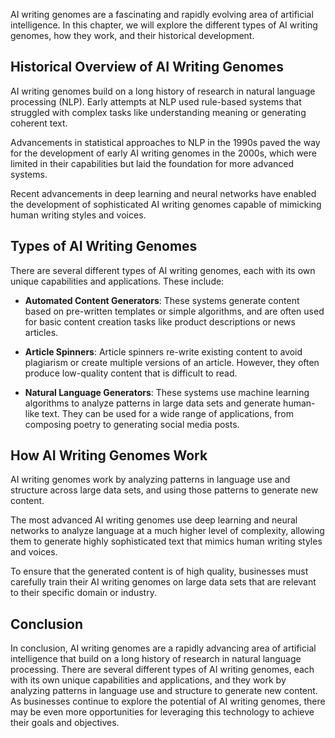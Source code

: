 
AI writing genomes are a fascinating and rapidly evolving area of artificial intelligence. In this chapter, we will explore the different types of AI writing genomes, how they work, and their historical development.

Historical Overview of AI Writing Genomes
-----------------------------------------

AI writing genomes build on a long history of research in natural language processing (NLP). Early attempts at NLP used rule-based systems that struggled with complex tasks like understanding meaning or generating coherent text.

Advancements in statistical approaches to NLP in the 1990s paved the way for the development of early AI writing genomes in the 2000s, which were limited in their capabilities but laid the foundation for more advanced systems.

Recent advancements in deep learning and neural networks have enabled the development of sophisticated AI writing genomes capable of mimicking human writing styles and voices.

Types of AI Writing Genomes
---------------------------

There are several different types of AI writing genomes, each with its own unique capabilities and applications. These include:

* **Automated Content Generators**: These systems generate content based on pre-written templates or simple algorithms, and are often used for basic content creation tasks like product descriptions or news articles.

* **Article Spinners**: Article spinners re-write existing content to avoid plagiarism or create multiple versions of an article. However, they often produce low-quality content that is difficult to read.

* **Natural Language Generators**: These systems use machine learning algorithms to analyze patterns in large data sets and generate human-like text. They can be used for a wide range of applications, from composing poetry to generating social media posts.

How AI Writing Genomes Work
---------------------------

AI writing genomes work by analyzing patterns in language use and structure across large data sets, and using those patterns to generate new content.

The most advanced AI writing genomes use deep learning and neural networks to analyze language at a much higher level of complexity, allowing them to generate highly sophisticated text that mimics human writing styles and voices.

To ensure that the generated content is of high quality, businesses must carefully train their AI writing genomes on large data sets that are relevant to their specific domain or industry.

Conclusion
----------

In conclusion, AI writing genomes are a rapidly advancing area of artificial intelligence that build on a long history of research in natural language processing. There are several different types of AI writing genomes, each with its own unique capabilities and applications, and they work by analyzing patterns in language use and structure to generate new content. As businesses continue to explore the potential of AI writing genomes, there may be even more opportunities for leveraging this technology to achieve their goals and objectives.
